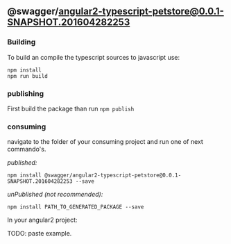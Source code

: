 ## @swagger/angular2-typescript-petstore@0.0.1-SNAPSHOT.201604282253

### Building

To build an compile the typescript sources to javascript use:
```
npm install
npm run build
```

### publishing

First build the package than run ```npm publish```

### consuming

navigate to the folder of your consuming project and run one of next commando's.

_published:_

```
npm install @swagger/angular2-typescript-petstore@0.0.1-SNAPSHOT.201604282253 --save
```

_unPublished (not recommended):_

```
npm install PATH_TO_GENERATED_PACKAGE --save
```

In your angular2 project:

TODO: paste example.
